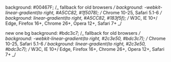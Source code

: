 background: #00467F; /_ fallback for old browsers _/
background: -webkit-linear-gradient(to right, #A5CC82, #1f5078); /_ Chrome 10-25, Safari 5.1-6 _/
background: linear-gradient(to right, #A5CC82, #183f5f); /_ W3C, IE 10+/ Edge, Firefox 16+, Chrome 26+, Opera 12+, Safari 7+ _/

new one bg
background: #bdc3c7; /_ fallback for old browsers _/
background: -webkit-linear-gradient(to right, #2c3e50, #bdc3c7); /_ Chrome 10-25, Safari 5.1-6 _/
background: linear-gradient(to right, #2c3e50, #bdc3c7); /_ W3C, IE 10+/ Edge, Firefox 16+, Chrome 26+, Opera 12+, Safari 7+ _/
